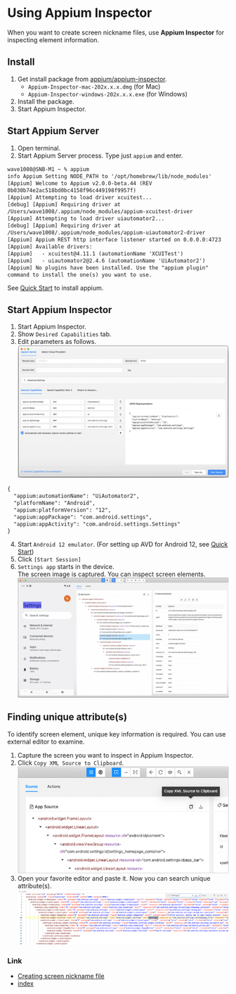 # Using Appium Inspector

When you want to create screen nickname files, use **Appium Inspector** for inspecting element information.

## Install

1. Get install package from [appium/appium-inspector](https://github.com/appium/appium-inspector/releases).
    - `Appium-Inspector-mac-202x.x.x.dmg` (for Mac)
    - `Appium-Inspector-windows-202x.x.x.exe` (for Windows)
2. Install the package.
3. Start Appium Inspector.

## Start Appium Server

1. Open terminal.
2. Start Appium Server process. Type just ```appium``` and enter.

```
wave1008@SNB-M1 ~ % appium
info Appium Setting NODE_PATH to '/opt/homebrew/lib/node_modules'
[Appium] Welcome to Appium v2.0.0-beta.44 (REV 0b030b74e2ac518bd0bc4158f96c449198f9957f)
[Appium] Attempting to load driver xcuitest...
[debug] [Appium] Requiring driver at /Users/wave1008/.appium/node_modules/appium-xcuitest-driver
[Appium] Attempting to load driver uiautomator2...
[debug] [Appium] Requiring driver at /Users/wave1008/.appium/node_modules/appium-uiautomator2-driver
[Appium] Appium REST http interface listener started on 0.0.0.0:4723
[Appium] Available drivers:
[Appium]   - xcuitest@4.11.1 (automationName 'XCUITest')
[Appium]   - uiautomator2@2.4.6 (automationName 'UiAutomator2')
[Appium] No plugins have been installed. Use the "appium plugin" command to install the one(s) you want to use.
```

See [Quick Start](../../quick-start.md) to install appium.

## Start Appium Inspector

1. Start Appium Inspector.
2. Show `Desired Capabilities` tab.
3. Edit parameters as follows.
   <br>![](../_images/desired_capability_android.png)<br>

```
{
  "appium:automationName": "UiAutomator2",
  "platformName": "Android",
  "appium:platformVersion": "12",
  "appium:appPackage": "com.android.settings",
  "appium:appActivity": "com.android.settings.Settings"
}
```

4. Start `Android 12 emulator`. (For setting up AVD for Android 12, see [Quick Start](../../quick-start.md))
5. Click `[Start Session]`
6. `Settings app` starts in the device. <br>The screen image is captured. You can inspect screen elements.
   <br>![](../_images/screen_captured_in_inspector.png)

## Finding unique attribute(s)

To identify screen element, unique key information is required. You can use external editor to examine.

1. Capture the screen you want to inspect in Appium Inspector.
2. Click `Copy XML Source to Clipboard`.
   <br>![](../_images/copy_xml_source_to_clipboard.png)
3. Open your favorite editor and paste it. Now you can search unique attribute(s).
   <br>![](../_images/finding_unique_attributes_in_editor.png)

### Link

- [Creating screen nickname file](creating_screen_nickname_file.md)
- [index](../../index.md)
